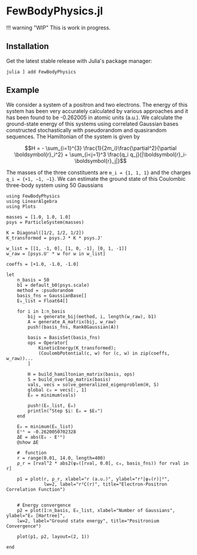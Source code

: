 # FewBodyPhysics.jl

!!! warning "WIP"
    This is work in progress. 

## Installation

Get the latest stable release with Julia's package manager:

```
julia ] add FewBodyPhysics
```

## Example

We consider a system of a positron and two electrons. The energy of this system has been very accurately calculated by various approaches and it has been found to be -0.262005 in atomic units (a.u.). We calculate the ground-state energy of this systems using correlated Gaussian bases constructed stochastically with pseudorandom and quasirandom sequences. The Hamiltonian of the system is given by
```math
H = - \sum_{i=1}^{3} \frac{1}{2m_i}\frac{\partial^2}{\partial \boldsymbol{r}_i^2} + \sum_{i<j=1}^3 \frac{q_i q_j}{|\boldsymbol{r}_i-\boldsymbol{r}_j|}
```
The masses of the three constituents are `m_i = {1, 1, 1}` and the charges `q_i = {+1, −1, −1}`. We can estimate the ground state of this Coulombic three-body system using 50 Gaussians

```@example example2
using FewBodyPhysics
using LinearAlgebra
using Plots

masses = [1.0, 1.0, 1.0]
psys = ParticleSystem(masses)

K = Diagonal([1/2, 1/2, 1/2])
K_transformed = psys.J * K * psys.J'

w_list = [[1, -1, 0], [1, 0, -1], [0, 1, -1]]
w_raw = [psys.U' * w for w in w_list]

coeffs = [+1.0, -1.0, -1.0]

let
    n_basis = 50
    b1 = default_b0(psys.scale)
    method = :psudorandom
    basis_fns = GaussianBase[]
    E₀_list = Float64[]

    for i in 1:n_basis
        bij = generate_bij(method, i, length(w_raw), b1)
        A = generate_A_matrix(bij, w_raw)
        push!(basis_fns, Rank0Gaussian(A))

        basis = BasisSet(basis_fns)
        ops = Operator[
            KineticEnergy(K_transformed);
            (CoulombPotential(c, w) for (c, w) in zip(coeffs, w_raw))...
        ]

        H = build_hamiltonian_matrix(basis, ops)
        S = build_overlap_matrix(basis)
        vals, vecs = solve_generalized_eigenproblem(H, S)
        global c₀ = vecs[:, 1]
        E₀ = minimum(vals)

        push!(E₀_list, E₀)
        println("Step $i: E₀ = $E₀")
    end

    E₀ = minimum(E₀_list)
    Eᵗʰ = -0.2620050702328
    ΔE = abs(E₀ - Eᵗʰ)
    @show ΔE

    #  function
    r = range(0.01, 14.0, length=400)
    ρ_r = [rval^2 * abs2(ψ₀([rval, 0.0], c₀, basis_fns)) for rval in r]
    
    p1 = plot(r, ρ_r, xlabel="r (a.u.)", ylabel="r²|ψ₀(r)|²",
              lw=2, label="r²C(r)", title="Electron-Positron Correlation Function")
    

    # Energy convergence
    p2 = plot(1:n_basis, E₀_list, xlabel="Number of Gaussians", ylabel="E₀ [Hartree]",
    lw=2, label="Ground state energy", title="Positronium Convergence")

    plot(p1, p2, layout=(2, 1))

end
```
